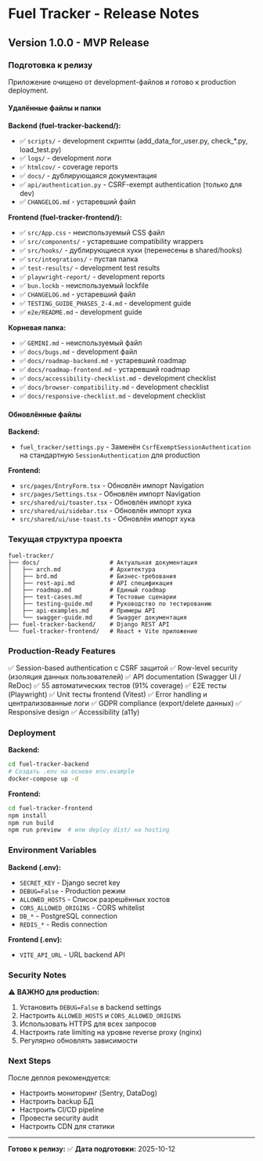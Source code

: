 # Fuel Tracker - Release Notes

## Version 1.0.0 - MVP Release

### Подготовка к релизу

Приложение очищено от development-файлов и готово к production deployment.

#### Удалённые файлы и папки

**Backend (fuel-tracker-backend/):**
- ✅ `scripts/` - development скрипты (add_data_for_user.py, check_*.py, load_test.py)
- ✅ `logs/` - development логи
- ✅ `htmlcov/` - coverage reports
- ✅ `docs/` - дублирующаяся документация
- ✅ `api/authentication.py` - CSRF-exempt authentication (только для dev)
- ✅ `CHANGELOG.md` - устаревший файл

**Frontend (fuel-tracker-frontend/):**
- ✅ `src/App.css` - неиспользуемый CSS файл
- ✅ `src/components/` - устаревшие compatibility wrappers
- ✅ `src/hooks/` - дублирующиеся хуки (перенесены в shared/hooks)
- ✅ `src/integrations/` - пустая папка
- ✅ `test-results/` - development test results
- ✅ `playwright-report/` - development reports
- ✅ `bun.lockb` - неиспользуемый lockfile
- ✅ `CHANGELOG.md` - устаревший файл
- ✅ `TESTING_GUIDE_PHASES_2-4.md` - development guide
- ✅ `e2e/README.md` - development guide

**Корневая папка:**
- ✅ `GEMINI.md` - неиспользуемый файл
- ✅ `docs/bugs.md` - development файл
- ✅ `docs/roadmap-backend.md` - устаревший roadmap
- ✅ `docs/roadmap-frontend.md` - устаревший roadmap
- ✅ `docs/accessibility-checklist.md` - development checklist
- ✅ `docs/browser-compatibility.md` - development checklist
- ✅ `docs/responsive-checklist.md` - development checklist

#### Обновлённые файлы

**Backend:**
- `fuel_tracker/settings.py` - Заменён `CsrfExemptSessionAuthentication` на стандартную `SessionAuthentication` для production

**Frontend:**
- `src/pages/EntryForm.tsx` - Обновлён импорт Navigation
- `src/pages/Settings.tsx` - Обновлён импорт Navigation
- `src/shared/ui/toaster.tsx` - Обновлён импорт хука
- `src/shared/ui/sidebar.tsx` - Обновлён импорт хука
- `src/shared/ui/use-toast.ts` - Обновлён импорт хука

### Текущая структура проекта

```
fuel-tracker/
├── docs/                    # Актуальная документация
│   ├── arch.md              # Архитектура
│   ├── brd.md               # Бизнес-требования
│   ├── rest-api.md          # API спецификация
│   ├── roadmap.md           # Единый roadmap
│   ├── test-cases.md        # Тестовые сценарии
│   ├── testing-guide.md     # Руководство по тестированию
│   ├── api-examples.md      # Примеры API
│   └── swagger-guide.md     # Swagger документация
├── fuel-tracker-backend/    # Django REST API
└── fuel-tracker-frontend/   # React + Vite приложение
```

### Production-Ready Features

✅ Session-based authentication с CSRF защитой
✅ Row-level security (изоляция данных пользователей)
✅ API documentation (Swagger UI / ReDoc)
✅ 55 автоматических тестов (91% coverage)
✅ E2E тесты (Playwright)
✅ Unit тесты frontend (Vitest)
✅ Error handling и централизованные логи
✅ GDPR compliance (export/delete данных)
✅ Responsive design
✅ Accessibility (a11y)

### Deployment

**Backend:**
```bash
cd fuel-tracker-backend
# Создать .env на основе env.example
docker-compose up -d
```

**Frontend:**
```bash
cd fuel-tracker-frontend
npm install
npm run build
npm run preview  # или deploy dist/ на hosting
```

### Environment Variables

**Backend (.env):**
- `SECRET_KEY` - Django secret key
- `DEBUG=False` - Production режим
- `ALLOWED_HOSTS` - Список разрешённых хостов
- `CORS_ALLOWED_ORIGINS` - CORS whitelist
- `DB_*` - PostgreSQL connection
- `REDIS_*` - Redis connection

**Frontend (.env):**
- `VITE_API_URL` - URL backend API

### Security Notes

⚠️ **ВАЖНО для production:**
1. Установить `DEBUG=False` в backend settings
2. Настроить `ALLOWED_HOSTS` и `CORS_ALLOWED_ORIGINS`
3. Использовать HTTPS для всех запросов
4. Настроить rate limiting на уровне reverse proxy (nginx)
5. Регулярно обновлять зависимости

### Next Steps

После деплоя рекомендуется:
- Настроить мониторинг (Sentry, DataDog)
- Настроить backup БД
- Настроить CI/CD pipeline
- Провести security audit
- Настроить CDN для статики

---

**Готово к релизу:** ✅
**Дата подготовки:** 2025-10-12

